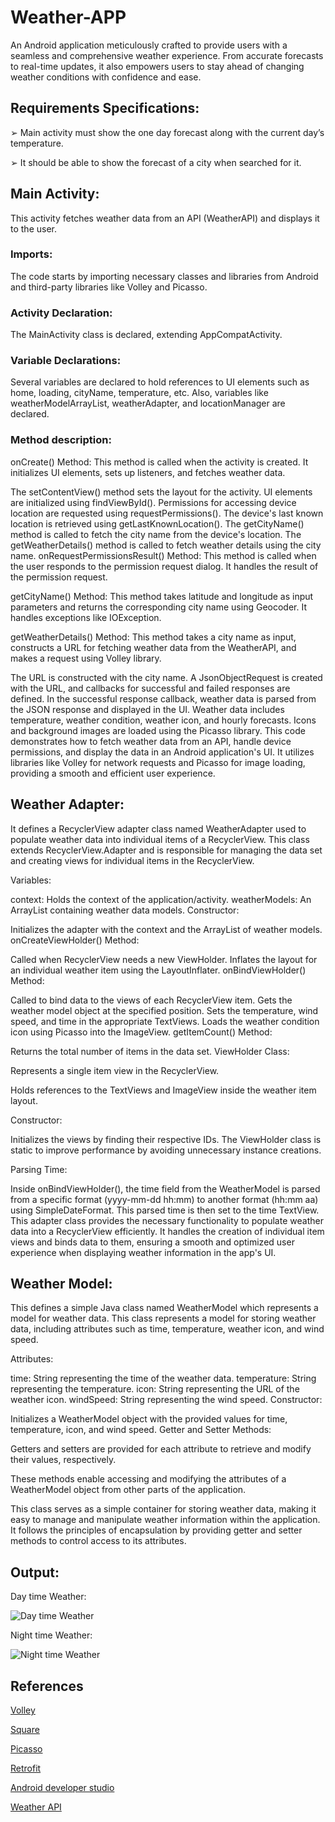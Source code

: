 # Weather-APP
An Android application meticulously crafted to provide users with a seamless and comprehensive weather experience. From accurate forecasts to real-time updates, it also empowers users to stay ahead of changing weather conditions with confidence and ease.

## Requirements Specifications:
➢ Main activity must show the one day forecast along with the current day’s temperature.

➢ It should be able to show the forecast of a city when searched for it.

## Main Activity:
This activity fetches weather data from an API (WeatherAPI) and displays it to the user.
### Imports: 
The code starts by importing necessary classes and libraries from Android and third-party libraries like Volley and Picasso.

### Activity Declaration: 
The MainActivity class is declared, extending AppCompatActivity.

### Variable Declarations: 
Several variables are declared to hold references to UI elements such as home, loading, cityName, temperature, etc. Also, variables like weatherModelArrayList, weatherAdapter, and locationManager are declared.

### Method description:
onCreate() Method: This method is called when the activity is created. It initializes UI elements, sets up listeners, and fetches weather data.

The setContentView() method sets the layout for the activity.
UI elements are initialized using findViewById().
Permissions for accessing device location are requested using requestPermissions().
The device's last known location is retrieved using getLastKnownLocation().
The getCityName() method is called to fetch the city name from the device's location.
The getWeatherDetails() method is called to fetch weather details using the city name.
onRequestPermissionsResult() Method: This method is called when the user responds to the permission request dialog. It handles the result of the permission request.

getCityName() Method: This method takes latitude and longitude as input parameters and returns the corresponding city name using Geocoder. It handles exceptions like IOException.

getWeatherDetails() Method: This method takes a city name as input, constructs a URL for fetching weather data from the WeatherAPI, and makes a request using Volley library.

The URL is constructed with the city name.
A JsonObjectRequest is created with the URL, and callbacks for successful and failed responses are defined.
In the successful response callback, weather data is parsed from the JSON response and displayed in the UI.
Weather data includes temperature, weather condition, weather icon, and hourly forecasts.
Icons and background images are loaded using the Picasso library.
This code demonstrates how to fetch weather data from an API, handle device permissions, and display the data in an Android application's UI. It utilizes libraries like Volley for network requests and Picasso for image loading, providing a smooth and efficient user experience.

## Weather Adapter:
It defines a RecyclerView adapter class named WeatherAdapter used to populate weather data into individual items of a RecyclerView.
This class extends RecyclerView.Adapter and is responsible for managing the data set and creating views for individual items in the RecyclerView.

Variables:

context: Holds the context of the application/activity.
weatherModels: An ArrayList containing weather data models.
Constructor:

Initializes the adapter with the context and the ArrayList of weather models.
onCreateViewHolder() Method:

Called when RecyclerView needs a new ViewHolder.
Inflates the layout for an individual weather item using the LayoutInflater.
onBindViewHolder() Method:

Called to bind data to the views of each RecyclerView item.
Gets the weather model object at the specified position.
Sets the temperature, wind speed, and time in the appropriate TextViews.
Loads the weather condition icon using Picasso into the ImageView.
getItemCount() Method:

Returns the total number of items in the data set.
ViewHolder Class:

Represents a single item view in the RecyclerView.

Holds references to the TextViews and ImageView inside the weather item layout.

Constructor:

Initializes the views by finding their respective IDs.
The ViewHolder class is static to improve performance by avoiding unnecessary instance creations.

Parsing Time:

Inside onBindViewHolder(), the time field from the WeatherModel is parsed from a specific format (yyyy-mm-dd hh:mm) to another format (hh:mm aa) using SimpleDateFormat.
This parsed time is then set to the time TextView.
This adapter class provides the necessary functionality to populate weather data into a RecyclerView efficiently. It handles the creation of individual item views and binds data to them, ensuring a smooth and optimized user experience when displaying weather information in the app's UI.

## Weather Model:
This defines a simple Java class named WeatherModel which represents a model for weather data.
This class represents a model for storing weather data, including attributes such as time, temperature, weather icon, and wind speed.

Attributes:

time: String representing the time of the weather data.
temperature: String representing the temperature.
icon: String representing the URL of the weather icon.
windSpeed: String representing the wind speed.
Constructor:

Initializes a WeatherModel object with the provided values for time, temperature, icon, and wind speed.
Getter and Setter Methods:

Getters and setters are provided for each attribute to retrieve and modify their values, respectively.

These methods enable accessing and modifying the attributes of a WeatherModel object from other parts of the application.

This class serves as a simple container for storing weather data, making it easy to manage and manipulate weather information within the application. It follows the principles of encapsulation by providing getter and setter methods to control access to its attributes.

## Output:

Day time Weather:

![Day time Weather](https://github.com/sriahri/Weather-APP/blob/main/Output/Day_image.png)

Night time Weather:

![Night time Weather](https://github.com/sriahri/Weather-APP/blob/main/Output/Night_image.png)

## References

[Volley](https://github.com/google/volley)

[Square](https://square.github.io/retrofit/)

[Picasso](https://github.com/square/picasso)

[Retrofit](https://github.com/square/retrofit/blob/master/retrofit-converters/gson/README.md)

[Android developer studio](https://developer.android.com/studio/run/device)

[Weather API](https://weatherapi.com/)